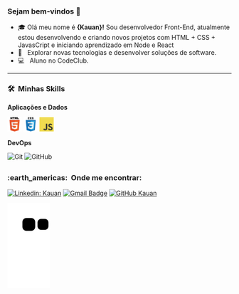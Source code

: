### Sejam bem-vindos 👋

- 🎓 Olá meu nome é <strong>{Kauan}!</strong> Sou desenvolvedor Front-End, atualmente estou desenvolvendo e criando novos projetos com HTML + CSS + JavasCript e iniciando aprendizado em Node e React
- 🤔 &nbsp; Explorar novas tecnologias e desenvolver soluções de software.
- 💻 &nbsp; Aluno no CodeClub.


----

<h3> 🛠 &nbsp;Minhas Skills </h3>

**Aplicações e Dados**


<code><img height="32" src="https://raw.githubusercontent.com/github/explore/80688e429a7d4ef2fca1e82350fe8e3517d3494d/topics/html/html.png" alt="HTML5"/></code>
<code><img height="32" src="https://raw.githubusercontent.com/github/explore/80688e429a7d4ef2fca1e82350fe8e3517d3494d/topics/css/css.png" alt="CSS"/></code>
<code><img height="32" src="https://raw.githubusercontent.com/github/explore/80688e429a7d4ef2fca1e82350fe8e3517d3494d/topics/javascript/javascript.png" alt="Javascript"/></code>



**DevOps**

  ![Git](https://img.shields.io/badge/-Git-333333?style=flat&logo=git)
  ![GitHub](https://img.shields.io/badge/-GitHub-333333?style=flat&logo=github)





##


<h3> :earth_americas: &nbsp;Onde me encontrar: </h3> 


[![Linkedin: Kauan](https://img.shields.io/badge/-Kauan-blue?style=flat-square&logo=Linkedin&logoColor=white&link=https://www.linkedin.com/in/kauan-pires-66bb34218/)](https://www.linkedin.com/in/kauan-pires-de-souza-b4389724a/)
[![Gmail Badge](https://img.shields.io/badge/-kauansoouza066@gmail.com-006bed?style=flat-square&logo=Gmail&logoColor=white&link=mailto:kauansoouza066@gmail.com)](mailto:kauansoouza066@gmail.com)
[![GitHub Kauan]( https://img.shields.io/github/followers/KauanSouzaa?label=follow&style=social)](https://github.com/KauanSouzaa)

![snake gif](https://github.com/KauanSouzaa/KauanSouzaa/blob/output/github-contribution-grid-snake.svg)


